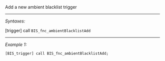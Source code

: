 Add a new ambient blacklist trigger


---
*Syntaxes:*

[trigger] call `BIS_fnc_ambientBlacklistAdd`

---
*Example 1:*

```sqf
[BIS_trigger] call BIS_fnc_ambientBlacklistAdd;
```